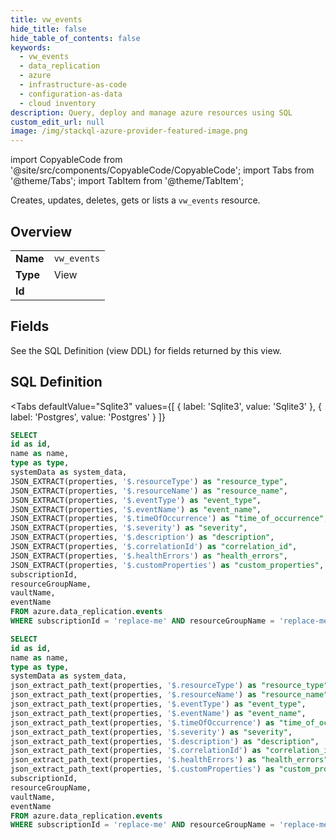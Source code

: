 ```yaml
--- 
title: vw_events
hide_title: false
hide_table_of_contents: false
keywords:
  - vw_events
  - data_replication
  - azure
  - infrastructure-as-code
  - configuration-as-data
  - cloud inventory
description: Query, deploy and manage azure resources using SQL
custom_edit_url: null
image: /img/stackql-azure-provider-featured-image.png
---
```


import CopyableCode from '@site/src/components/CopyableCode/CopyableCode';
import Tabs from '@theme/Tabs';
import TabItem from '@theme/TabItem';

Creates, updates, deletes, gets or lists a <code>vw_events</code> resource.

## Overview
<table><tbody>
<tr><td><b>Name</b></td><td><code>vw_events</code></td></tr>
<tr><td><b>Type</b></td><td>View</td></tr>
<tr><td><b>Id</b></td><td><CopyableCode code="azure.data_replication.vw_events" /></td></tr>
</tbody></table>

## Fields

See the SQL Definition (view DDL) for fields returned by this view.

## SQL Definition

<Tabs
defaultValue="Sqlite3"
values={[
{ label: 'Sqlite3', value: 'Sqlite3' },
{ label: 'Postgres', value: 'Postgres' }
]}
>
<TabItem value="Sqlite3">

```sql
SELECT
id as id,
name as name,
type as type,
systemData as system_data,
JSON_EXTRACT(properties, '$.resourceType') as "resource_type",
JSON_EXTRACT(properties, '$.resourceName') as "resource_name",
JSON_EXTRACT(properties, '$.eventType') as "event_type",
JSON_EXTRACT(properties, '$.eventName') as "event_name",
JSON_EXTRACT(properties, '$.timeOfOccurrence') as "time_of_occurrence",
JSON_EXTRACT(properties, '$.severity') as "severity",
JSON_EXTRACT(properties, '$.description') as "description",
JSON_EXTRACT(properties, '$.correlationId') as "correlation_id",
JSON_EXTRACT(properties, '$.healthErrors') as "health_errors",
JSON_EXTRACT(properties, '$.customProperties') as "custom_properties",
subscriptionId,
resourceGroupName,
vaultName,
eventName
FROM azure.data_replication.events
WHERE subscriptionId = 'replace-me' AND resourceGroupName = 'replace-me' AND vaultName = 'replace-me';
```

</TabItem>
<TabItem value="Postgres">

```sql
SELECT
id as id,
name as name,
type as type,
systemData as system_data,
json_extract_path_text(properties, '$.resourceType') as "resource_type",
json_extract_path_text(properties, '$.resourceName') as "resource_name",
json_extract_path_text(properties, '$.eventType') as "event_type",
json_extract_path_text(properties, '$.eventName') as "event_name",
json_extract_path_text(properties, '$.timeOfOccurrence') as "time_of_occurrence",
json_extract_path_text(properties, '$.severity') as "severity",
json_extract_path_text(properties, '$.description') as "description",
json_extract_path_text(properties, '$.correlationId') as "correlation_id",
json_extract_path_text(properties, '$.healthErrors') as "health_errors",
json_extract_path_text(properties, '$.customProperties') as "custom_properties",
subscriptionId,
resourceGroupName,
vaultName,
eventName
FROM azure.data_replication.events
WHERE subscriptionId = 'replace-me' AND resourceGroupName = 'replace-me' AND vaultName = 'replace-me';
```

</TabItem>
</Tabs>
